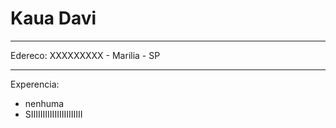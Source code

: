# Kaua Davi

***
Edereco: XXXXXXXXX - Marilia - SP

***

Experencia:

- nenhuma
- SIIIIIIIIIIIIIIIIIIIIII
